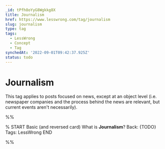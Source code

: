 ```yaml
---
_id: tPfh8oYyG8Wgkkg8X
title: Journalism
href: https://www.lesswrong.com/tag/journalism
slug: journalism
type: tag
tags:
  - LessWrong
  - Concept
  - Tag
synchedAt: '2022-09-01T09:42:37.925Z'
status: todo
---
```


# Journalism

This tag applies to posts focused on news, except at an object level (i.e. newspaper companies and the process behind the news are relevant, but current events aren't necessarily).


%%

% START
Basic (and reversed card)
What is **Journalism**?
Back: {TODO}
Tags: LessWrong
END
<!--ID: 1663156995903-->


%%
	
